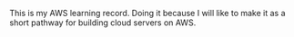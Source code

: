 This is my AWS learning record. Doing it because I will like to make it as a short pathway for building cloud servers on AWS.
